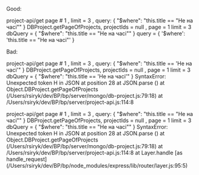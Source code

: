 Good:

project-api/get page # 1 , limit = 3 , query: { "$where": "this.title == \"Не на часі\"" }
DBProject.getPageOfProjects, projectIds = null , page = 1 limit = 3 dbQuery = { "$where": "this.title == \"Не на часі\"" }
query = { '$where': 'this.title == "Не на часі"' }

Bad:

project-api/get page # 1 , limit = 3 , query: { "$where": "this.title == 'Не на часі'" }
DBProject.getPageOfProjects, projectIds = null , page = 1 limit = 3 dbQuery = { "$where": "this.title == 'Не на часі'" }
SyntaxError: Unexpected token Н in JSON at position 28
    at JSON.parse (<anonymous>)
    at Object.DBProject.getPageOfProjects (/Users/rsiryk/dev/BP/bp/server/mongo/db-project.js:79:18)
    at /Users/rsiryk/dev/BP/bp/server/project-api.js:114:8


project-api/get page # 1 , limit = 3 , query: { "$where": "this.title == "Не на часі"" }
DBProject.getPageOfProjects, projectIds = null , page = 1 limit = 3 dbQuery = { "$where": "this.title == "Не на часі"" }
SyntaxError: Unexpected token Н in JSON at position 28
    at JSON.parse (<anonymous>)
    at Object.DBProject.getPageOfProjects (/Users/rsiryk/dev/BP/bp/server/mongo/db-project.js:79:18)
    at /Users/rsiryk/dev/BP/bp/server/project-api.js:114:8
    at Layer.handle [as handle_request] (/Users/rsiryk/dev/BP/bp/node_modules/express/lib/router/layer.js:95:5)
